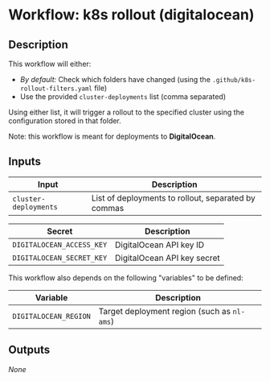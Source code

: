 # Workflow: k8s rollout (digitalocean)

## Description

This workflow will either:
- *By default:* Check which folders have changed (using the `.github/k8s-rollout-filters.yaml` file)
- Use the provided `cluster-deployments` list (comma separated)

Using either list, it will trigger a rollout to the specified cluster using the configuration stored in that folder.

Note: this workflow is meant for deployments to **DigitalOcean**.

## Inputs

| Input | Description |
| ----- | ----------- |
| `cluster-deployments` | List of deployments to rollout, separated by commas |

| Secret | Description |
| ------ | ----------- |
| `DIGITALOCEAN_ACCESS_KEY` | DigitalOcean API key ID |
| `DIGITALOCEAN_SECRET_KEY` | DigitalOcean API key secret |

This workflow also depends on the following "variables" to be defined:

| Variable | Description |
| -------- | ----------- |
| `DIGITALOCEAN_REGION` | Target deployment region (such as `nl-ams`) |

## Outputs

_None_
